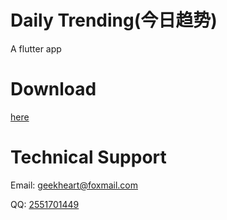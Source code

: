# Daily Trending(今日趋势)
A flutter app

# Download
[here](https://neverlose.com.cn/trending)

# Technical Support 

Email: geekheart@foxmail.com

QQ: [2551701449](http://wpa.qq.com/msgrd?v=3&uin=2551701449&site=qq&menu=yes)
